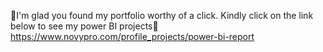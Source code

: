 🎈I'm glad you found my portfolio worthy of a click.
Kindly click on the link below to see my power BI projects🎈
https://www.novypro.com/profile_projects/power-bi-report
